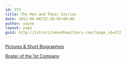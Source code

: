 ```yaml
---
id: 272
title: The Men and Their Stories
date: 2012-06-06T22:28:02+00:00
author: wayne
layout: page
guid: http://1stcorichmondhowitzers.com/?page_id=272
---
```

[Pictures & Short Biographies](http://1stcorichmondhowitzers.com/the-men-and-their-stories/ "The Men and their Stories")

[Roster of the 1st Company](http://freepages.genealogy.rootsweb.com/~sassytazzy/family/research/civilwar/1stcorichhowitzerssogrl.html)

&nbsp;

&nbsp;